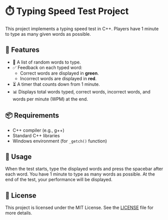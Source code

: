 # ⏱️ Typing Speed Test Project

This project implements a typing speed test in C++. Players have 1 minute to type as many given words as possible.

## 🚀 Features

- 📝 A list of random words to type.
- ✅ Feedback on each typed word:
  - Correct words are displayed in **green**.
  - Incorrect words are displayed in **red**.
- ⏳ A timer that counts down from 1 minute.
- 📊 Displays total words typed, correct words, incorrect words, and words per minute (WPM) at the end.

## 📦 Requirements

- C++ compiler (e.g., g++)
- Standard C++ libraries
- Windows environment (for `_getch()` function)

## 🎯 Usage

When the test starts, type the displayed words and press the spacebar after each word. You have 1 minute to type as many words as possible. At the end of the test, your performance will be displayed.


## 📝 License

This project is licensed under the MIT License. See the [LICENSE](LICENSE) file for more details.
